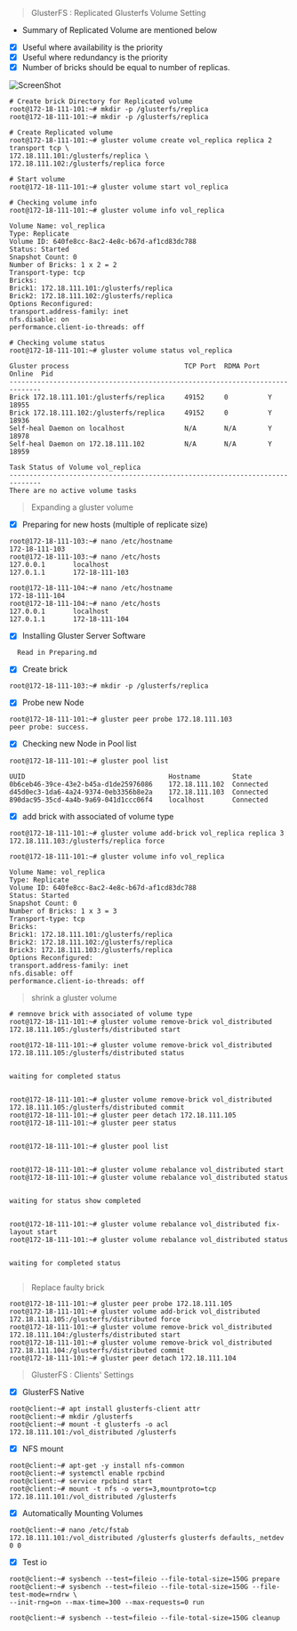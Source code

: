 >GlusterFS : Replicated Glusterfs Volume Setting
* Summary of Replicated Volume are mentioned below
- [x] Useful where availability is the priority
- [x] Useful where redundancy is the priority
- [x] Number of bricks should be equal to number of replicas. 

![ScreenShot](https://cloud.githubusercontent.com/assets/10970993/7412379/d75272a6-ef5f-11e4-869a-c355e8505747.png)
```
# Create brick Directory for Replicated volume
root@172-18-111-101:~# mkdir -p /glusterfs/replica 
root@172-18-111-101:~# mkdir -p /glusterfs/replica 

# Create Replicated volume 
root@172-18-111-101:~# gluster volume create vol_replica replica 2 transport tcp \
172.18.111.101:/glusterfs/replica \
172.18.111.102:/glusterfs/replica force

# Start volume
root@172-18-111-101:~# gluster volume start vol_replica

# Checking volume info
root@172-18-111-101:~# gluster volume info vol_replica

Volume Name: vol_replica
Type: Replicate
Volume ID: 640fe8cc-8ac2-4e8c-b67d-af1cd83dc788
Status: Started
Snapshot Count: 0
Number of Bricks: 1 x 2 = 2
Transport-type: tcp
Bricks:
Brick1: 172.18.111.101:/glusterfs/replica
Brick2: 172.18.111.102:/glusterfs/replica
Options Reconfigured:
transport.address-family: inet
nfs.disable: on
performance.client-io-threads: off

# Checking volume status
root@172-18-111-101:~# gluster volume status vol_replica

Gluster process                             TCP Port  RDMA Port  Online  Pid
------------------------------------------------------------------------------
Brick 172.18.111.101:/glusterfs/replica     49152     0          Y       18955
Brick 172.18.111.102:/glusterfs/replica     49152     0          Y       18936
Self-heal Daemon on localhost               N/A       N/A        Y       18978
Self-heal Daemon on 172.18.111.102          N/A       N/A        Y       18959
 
Task Status of Volume vol_replica
------------------------------------------------------------------------------
There are no active volume tasks
```
>Expanding a gluster volume
- [x] Preparing for new hosts (multiple of replicate size)
```Shell
root@172-18-111-103:~# nano /etc/hostname
172-18-111-103
root@172-18-111-103:~# nano /etc/hosts
127.0.0.1       localhost
127.0.1.1       172-18-111-103

root@172-18-111-104:~# nano /etc/hostname
172-18-111-104
root@172-18-111-104:~# nano /etc/hosts
127.0.0.1       localhost
127.0.1.1       172-18-111-104
```
- [x] Installing Gluster Server Software
```
  Read in Preparing.md
```
- [x] Create brick 
```Shell
root@172-18-111-103:~# mkdir -p /glusterfs/replica
```
- [x] Probe new Node
```Shell
root@172-18-111-101:~# gluster peer probe 172.18.111.103
peer probe: success.

```
- [x] Checking new Node in Pool list
```Shell
root@172-18-111-101:~# gluster pool list

UUID                                    Hostname        State
0b6ceb46-39ce-43e2-b45a-d1de25976086    172.18.111.102  Connected 
d45d0ec3-1da6-4a24-9374-0eb3356b8e2a    172.18.111.103  Connected 
890dac95-35cd-4a4b-9a69-041d1ccc06f4    localhost       Connected 
```
- [x] add brick with associated of volume type
```Shell
root@172-18-111-101:~# gluster volume add-brick vol_replica replica 3 172.18.111.103:/glusterfs/replica force

root@172-18-111-101:~# gluster volume info vol_replica

Volume Name: vol_replica
Type: Replicate
Volume ID: 640fe8cc-8ac2-4e8c-b67d-af1cd83dc788
Status: Started
Snapshot Count: 0
Number of Bricks: 1 x 3 = 3
Transport-type: tcp
Bricks:
Brick1: 172.18.111.101:/glusterfs/replica
Brick2: 172.18.111.102:/glusterfs/replica
Brick3: 172.18.111.103:/glusterfs/replica
Options Reconfigured:
transport.address-family: inet
nfs.disable: off
performance.client-io-threads: off

```
>shrink a gluster volume
```Shell
# remnove brick with associated of volume type
root@172-18-111-101:~# gluster volume remove-brick vol_distributed 172.18.111.105:/glusterfs/distributed start

root@172-18-111-101:~# gluster volume remove-brick vol_distributed 172.18.111.105:/glusterfs/distributed status


waiting for completed status


root@172-18-111-101:~# gluster volume remove-brick vol_distributed 172.18.111.105:/glusterfs/distributed commit
root@172-18-111-101:~# gluster peer detach 172.18.111.105
root@172-18-111-101:~# gluster peer status


root@172-18-111-101:~# gluster pool list


root@172-18-111-101:~# gluster volume rebalance vol_distributed start
root@172-18-111-101:~# gluster volume rebalance vol_distributed status


waiting for status show completed


root@172-18-111-101:~# gluster volume rebalance vol_distributed fix-layout start
root@172-18-111-101:~# gluster volume rebalance vol_distributed status


waiting for completed status


```
>Replace faulty brick
```Shell
root@172-18-111-101:~# gluster peer probe 172.18.111.105
root@172-18-111-101:~# gluster volume add-brick vol_distributed 172.18.111.105:/glusterfs/distributed force
root@172-18-111-101:~# gluster volume remove-brick vol_distributed 172.18.111.104:/glusterfs/distributed start
root@172-18-111-101:~# gluster volume remove-brick vol_distributed 172.18.111.104:/glusterfs/distributed commit
root@172-18-111-101:~# gluster peer detach 172.18.111.104
```
>GlusterFS : Clients' Settings

- [x] GlusterFS Native
```Shell
root@client:~# apt install glusterfs-client attr
root@client:~# mkdir /glusterfs
root@client:~# mount -t glusterfs -o acl 172.18.111.101:/vol_distributed /glusterfs
```
- [x] NFS mount
```Shell
root@client:~# apt-get -y install nfs-common 
root@client:~# systemctl enable rpcbind 
root@client:~# service rpcbind start
root@client:~# mount -t nfs -o vers=3,mountproto=tcp 172.18.111.101:/vol_distributed /glusterfs
```
- [x] Automatically Mounting Volumes
```Shell
root@client:~# nano /etc/fstab
172.18.111.101:/vol_distributed /glusterfs glusterfs defaults,_netdev 0 0

```
- [x] Test io
```
root@client:~# sysbench --test=fileio --file-total-size=150G prepare
root@client:~# sysbench --test=fileio --file-total-size=150G --file-test-mode=rndrw \
--init-rng=on --max-time=300 --max-requests=0 run
   
root@client:~# sysbench --test=fileio --file-total-size=150G cleanup

```
